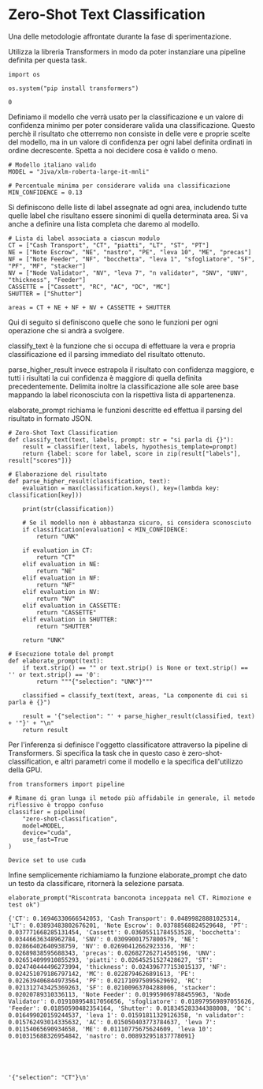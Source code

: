 # Zero-Shot Text Classification

Una delle metodologie affrontate durante la fase di sperimentazione.

Utilizza la libreria Transformers in modo da poter instanziare una pipeline definita per questa task.


```
import os

os.system("pip install transformers")
```




    0



Definiamo il modello che verrà usato per la classificazione e un valore di confidenza minimo per poter considerare valida una classificazione. Questo perchè il risultato che otterremo non consiste in delle vere e proprie scelte del modello, ma in un valore di confidenza per ogni label definita ordinati in ordine decrescente. Spetta a noi decidere cosa è valido o meno.


```
# Modello italiano valido
MODEL = "Jiva/xlm-roberta-large-it-mnli"

# Percentuale minima per considerare valida una classificazione
MIN_CONFIDENCE = 0.13
```

Si definiscono delle liste di label assegnate ad ogni area, includendo tutte quelle label che risultano essere sinonimi di quella determinata area. Si va anche a definire una lista completa che daremo al modello.


```
# Lista di label associata a ciascun modulo
CT = ["Cash Transport", "CT", "piatti", "LT", "ST", "PT"]
NE = ["Note Escrow", "NE", "nastro", "PE", "leva 10", "ME", "precas"]
NF = ["Note Feeder", "NF", "bocchetta", "leva 1", "sfogliatore", "SF", "PF", "MF", "stacker"]
NV = ["Node Validator", "NV", "leva 7", "n validator", "SNV", "UNV", "thickness", "Feeder"]
CASSETTE = ["Cassett", "RC", "AC", "DC", "MC"]
SHUTTER = ["Shutter"]

areas = CT + NE + NF + NV + CASSETTE + SHUTTER
```

Qui di seguito si definiscono quelle che sono le funzioni per ogni operazione che si andrà a svolgere.

classify_text è la funzione che si occupa di effettuare la vera e propria classificazione ed il parsing immediato del risultato ottenuto.

parse_higher_result invece estrapola il risultato con confidenza maggiore, e tutti i risultati la cui confidenza è maggiore di quella definita precedentemente.
Delimita inoltre la classificazione alle sole aree base mappando la label riconosciuta con la rispettiva lista di appartenenza.

elaborate_prompt richiama le funzioni descritte ed effettua il parsing del risultato in formato JSON.


```
# Zero-Shot Text Classification
def classify_text(text, labels, prompt: str = "si parla di {}"):
    result = classifier(text, labels, hypothesis_template=prompt)
    return {label: score for label, score in zip(result["labels"], result["scores"])}

# Elaborazione del risultato
def parse_higher_result(classification, text):
    evaluation = max(classification.keys(), key=(lambda key: classification[key]))

    print(str(classification))

    # Se il modello non è abbastanza sicuro, si considera sconosciuto
    if classification[evaluation] < MIN_CONFIDENCE:
        return "UNK"

    if evaluation in CT:
        return "CT"
    elif evaluation in NE:
        return "NE"
    elif evaluation in NF:
        return "NF"
    elif evaluation in NV:
        return "NV"
    elif evaluation in CASSETTE:
        return "CASSETTE"
    elif evaluation in SHUTTER:
        return "SHUTTER"

    return "UNK"

# Esecuzione totale del prompt
def elaborate_prompt(text):
    if text.strip() == "" or text.strip() is None or text.strip() == '' or text.strip() == '0':
        return """{"selection": "UNK"}"""

    classified = classify_text(text, areas, "La componente di cui si parla è {}")

    result = '{"selection": "' + parse_higher_result(classified, text) + '"}' + "\n"
    return result
```

Per l'inferenza si definisce l'oggetto classificatore attraverso la pipeline di Transformers.
Si specifica la task che in questo caso è zero-shot-classification, e altri parametri come il modello e la specifica dell'utilizzo della GPU.


```
from transformers import pipeline

# Rimane di gran lunga il metodo più affidabile in generale, il metodo riflessivo è troppo confuso
classifier = pipeline(
    "zero-shot-classification",
    model=MODEL,
    device="cuda",
    use_fast=True
)
```

    Device set to use cuda
    

Infine semplicemente richiamiamo la funzione elaborate_prompt che dato un testo da classificare, ritornerà la selezione parsata.


```
elaborate_prompt("Riscontrata banconota inceppata nel CT. Rimozione e test ok")
```

    {'CT': 0.16946330666542053, 'Cash Transport': 0.04899828881025314, 'LT': 0.03893483802676201, 'Note Escrow': 0.03788568824529648, 'PT': 0.037771668285131454, 'Cassett': 0.03605511784553528, 'bocchetta': 0.03446636348962784, 'SNV': 0.03099001757800579, 'NE': 0.02866402640938759, 'NV': 0.02690412662923336, 'MF': 0.02689838595688343, 'precas': 0.026827262714505196, 'UNV': 0.026514099910855293, 'piatti': 0.02645251527428627, 'ST': 0.024740444496273994, 'thickness': 0.024396777153015137, 'NF': 0.024251079186797142, 'MC': 0.0228794626891613, 'PE': 0.022639406844973564, 'PF': 0.021710975095629692, 'RC': 0.021312743425369263, 'SF': 0.02100963704288006, 'stacker': 0.02020789310336113, 'Note Feeder': 0.019959069788455963, 'Node Validator': 0.019108954817056656, 'sfogliatore': 0.018979569897055626, 'Feeder': 0.01850590482354164, 'Shutter': 0.018345283344388008, 'DC': 0.016499020159244537, 'leva 1': 0.01591811329126358, 'n validator': 0.015762493014335632, 'AC': 0.015050403773784637, 'leva 7': 0.01154065690934658, 'ME': 0.01110775675624609, 'leva 10': 0.010315688326954842, 'nastro': 0.008932951837778091}
    




    '{"selection": "CT"}\n'


